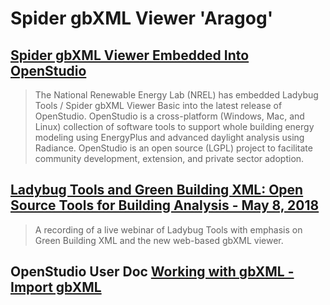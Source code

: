 
# Spider gbXML Viewer 'Aragog'



## [Spider gbXML Viewer Embedded Into OpenStudio]( http://gbxml.org/WhatsNewWith_GreenBuildingXML_gbXML )

> The National Renewable Energy Lab (NREL) has embedded Ladybug Tools / Spider gbXML Viewer Basic into the latest release of OpenStudio. OpenStudio is a cross-platform (Windows, Mac, and Linux) collection of software tools to support whole building energy modeling using EnergyPlus and advanced daylight analysis using Radiance. OpenStudio is an open source (LGPL) project to facilitate community development, extension, and private sector adoption.


## [Ladybug Tools and Green Building XML: Open Source Tools for Building Analysis - May 8, 2018]( https://www.youtube.com/watch?v=qHFEhD2SsDA&feature=youtu.be )

> A recording of a live webinar of Ladybug Tools with emphasis on Green Building XML and the new web-based gbXML viewer.


## OpenStudio User Doc [Working with gbXML - Import gbXML]( https://nrel.github.io/OpenStudio-user-documentation/tutorials/tutorial_gbxmlimport/ )